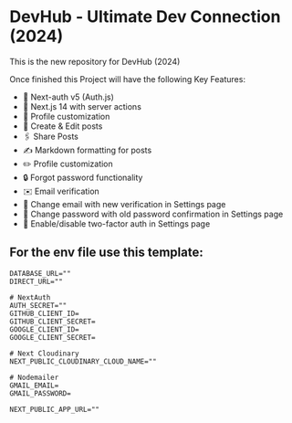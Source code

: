 # DevHub - Ultimate Dev Connection (2024)

This is the new repository for DevHub (2024)

Once finished this Project will have the following Key Features:

- 🔐 Next-auth v5 (Auth.js)
- 🚀 Next.js 14 with server actions
- 🤔 Profile customization
- 📝 Create & Edit posts
- 🖇️ Share Posts
- ✍️ Markdown formatting for posts
- ✏️ Profile customization
- 🔒 Forgot password functionality
- ✉️ Email verification
- 📧 Change email with new verification in Settings page
- 🔑 Change password with old password confirmation in Settings page
- 🔔 Enable/disable two-factor auth in Settings page

## For the env file use this template:
```env
DATABASE_URL=""
DIRECT_URL=""

# NextAuth
AUTH_SECRET=""
GITHUB_CLIENT_ID=
GITHUB_CLIENT_SECRET=
GOOGLE_CLIENT_ID=
GOOGLE_CLIENT_SECRET=

# Next Cloudinary
NEXT_PUBLIC_CLOUDINARY_CLOUD_NAME=""

# Nodemailer
GMAIL_EMAIL=
GMAIL_PASSWORD=

NEXT_PUBLIC_APP_URL=""
```
